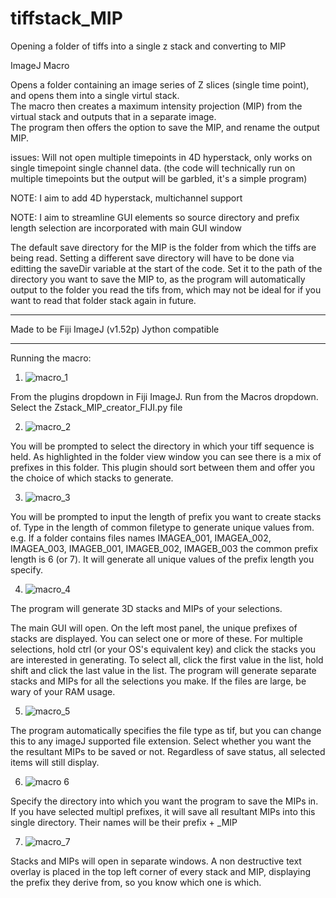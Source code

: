 # tiffstack_MIP
Opening a folder of tiffs into a single z stack and converting to MIP

ImageJ Macro

Opens a folder containing an image series of Z slices (single time point), and opens them into a single virtul stack.  
The macro then creates a maximum intensity projection (MIP) from the virtual stack and outputs that in a separate image.  
The program then offers the option to save the MIP, and rename the output MIP.

issues: Will not open multiple timepoints in 4D hyperstack, only works on single timepoint single channel data. (the code will technically run on multiple timepoints but the output will be garbled, it's a simple program)  

NOTE: I aim to add 4D hyperstack, multichannel support

NOTE: I aim to streamline GUI elements so source directory and prefix length selection are incorporated with main GUI window


The default save directory for the MIP is the folder from which the tiffs are being read. Setting a different save directory will have to be done via editting the saveDir variable at the start of the code. Set it to the path of the directory you want to save the MIP to, as the program will automatically output to the folder you read the tifs from, which may not be ideal for if you want to read that folder stack again in future.

----------


Made to be Fiji ImageJ (v1.52p) Jython compatible


----------


Running the macro:

1. ![macro_1](https://i.imgur.com/BmIBzWD.png)

From the plugins dropdown in Fiji ImageJ. Run from the Macros dropdown. Select the Zstack_MIP_creator_FIJI.py file

2. ![macro_2](https://i.imgur.com/aVlxxj9.png)

You will be prompted to select the directory in which your tiff sequence is held. As highlighted in the folder view window you can see there is a mix of prefixes in this folder. This plugin should sort between them and offer you the choice of which stacks to generate.

3. ![macro_3](https://i.imgur.com/XM8PgL5.png)

You will be prompted to input the length of prefix you want to create stacks of. Type in the length of common filetype to generate unique values from. e.g. If a folder contains files names IMAGEA_001, IMAGEA_002, IMAGEA_003, IMAGEB_001, IMAGEB_002, IMAGEB_003 the common prefix length is 6 (or 7). It will generate all unique values of the prefix length you specify.

4. ![macro_4](https://i.imgur.com/EjECC3q.png)

The program will generate 3D stacks and MIPs of your selections. 

The main GUI will open. On the left most panel, the unique prefixes of stacks are displayed. You can select one or more of these. For multiple selections, hold ctrl (or your OS's equivalent key) and click the stacks you are interested in generating. To select all, click the first value in the list, hold shift and click the last value in the list. The program will generate separate stacks and MIPs for all the selections you make. If the files are large, be wary of your RAM usage.

5. ![macro_5](https://i.imgur.com/cC3oDDk.png)

The program automatically specifies the file type as tif, but you can change this to any imageJ supported file extension. Select whether you want the the resultant MIPs to be saved or not. Regardless of save status, all selected items will still display.

6. ![macro 6](https://i.imgur.com/95ww8Sz.png)

Specify the directory into which you want the program to save the MIPs in. If you have selected multipl prefixes, it will save all resultant MIPs into this single directory. Their names will be their prefix + _MIP

7. ![macro_7](https://i.imgur.com/jh9VbMH.png)

Stacks and MIPs will open in separate windows. A non destructive text overlay is placed in the top left corner of every stack and MIP, displaying the prefix they derive from, so you know which one is which. 
